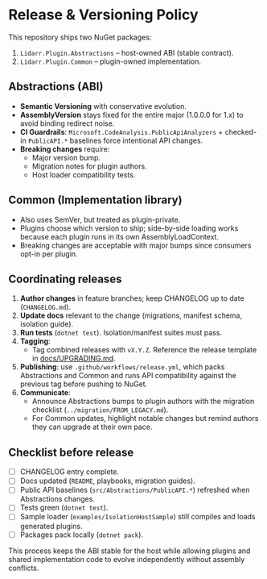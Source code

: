 # Release & Versioning Policy

This repository ships two NuGet packages:

1. `Lidarr.Plugin.Abstractions` – host-owned ABI (stable contract).
2. `Lidarr.Plugin.Common` – plugin-owned implementation.

## Abstractions (ABI)

- **Semantic Versioning** with conservative evolution.
- **AssemblyVersion** stays fixed for the entire major (1.0.0.0 for 1.x) to avoid binding redirect noise.
- **CI Guardrails**: `Microsoft.CodeAnalysis.PublicApiAnalyzers` + checked-in `PublicAPI.*` baselines force intentional API changes.
- **Breaking changes** require:
  - Major version bump.
  - Migration notes for plugin authors.
  - Host loader compatibility tests.

## Common (Implementation library)

- Also uses SemVer, but treated as plugin-private.
- Plugins choose which version to ship; side-by-side loading works because each plugin runs in its own AssemblyLoadContext.
- Breaking changes are acceptable with major bumps since consumers opt-in per plugin.

## Coordinating releases

1. **Author changes** in feature branches; keep CHANGELOG up to date (`CHANGELOG.md`).
2. **Update docs** relevant to the change (migrations, manifest schema, isolation guide).
3. **Run tests** (`dotnet test`). Isolation/manifest suites must pass.
4. **Tagging**:
   - Tag combined releases with `vX.Y.Z`. Reference the release template in [docs/UPGRADING.md](../UPGRADING.md).
5. **Publishing**: use `.github/workflows/release.yml`, which packs Abstractions and Common and runs API compatibility against the previous tag before pushing to NuGet.
6. **Communicate**:
   - Announce Abstractions bumps to plugin authors with the migration checklist (`../migration/FROM_LEGACY.md`).
   - For Common updates, highlight notable changes but remind authors they can upgrade at their own pace.

## Checklist before release

- [ ] CHANGELOG entry complete.
- [ ] Docs updated (`README`, playbooks, migration guides).
- [ ] Public API baselines (`src/Abstractions/PublicAPI.*`) refreshed when Abstractions changes.
- [ ] Tests green (`dotnet test`).
- [ ] Sample loader (`examples/IsolationHostSample`) still compiles and loads generated plugins.
- [ ] Packages pack locally (`dotnet pack`).

This process keeps the ABI stable for the host while allowing plugins and shared implementation code to evolve independently without assembly conflicts.
